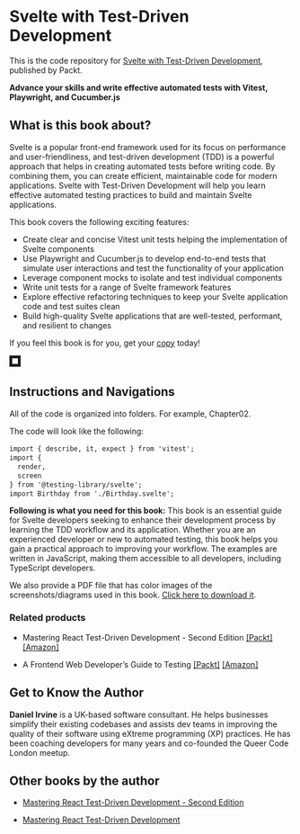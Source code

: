 # Svelte with Test-Driven Development

<a href="https://www.packtpub.com/product/svelte-with-test-driven-development/9781837638338?utm_source=github&utm_medium=repository&utm_campaign="><img src="https://content.packt.com/B19611/cover_image_small.jpg" alt="" height="256px" align="right"></a>

This is the code repository for [Svelte with Test-Driven Development](https://www.packtpub.com/product/svelte-with-test-driven-development/9781837638338?utm_source=github&utm_medium=repository&utm_campaign=), published by Packt.

**Advance your skills and write effective automated tests with Vitest, Playwright, and Cucumber.js**

## What is this book about?
Svelte is a popular front-end framework used for its focus on performance and user-friendliness, and test-driven development (TDD) is a powerful approach that helps in creating automated tests before writing code. By combining them, you can create efficient, maintainable code for modern applications. Svelte with Test-Driven Development will help you learn effective automated testing practices to build and maintain Svelte applications.

This book covers the following exciting features:
* Create clear and concise Vitest unit tests helping the implementation of Svelte components
* Use Playwright and Cucumber.js to develop end-to-end tests that simulate user interactions and test the functionality of your application
* Leverage component mocks to isolate and test individual components
* Write unit tests for a range of Svelte framework features
* Explore effective refactoring techniques to keep your Svelte application code and test suites clean
* Build high-quality Svelte applications that are well-tested, performant, and resilient to changes

If you feel this book is for you, get your [copy](https://www.amazon.com/dp/B0BZ8BGXZ9) today!

<a href="https://www.packtpub.com/?utm_source=github&utm_medium=banner&utm_campaign=GitHubBanner"><img src="https://raw.githubusercontent.com/PacktPublishing/GitHub/master/GitHub.png" 
alt="https://www.packtpub.com/" border="5" /></a>

## Instructions and Navigations
All of the code is organized into folders. For example, Chapter02.

The code will look like the following:
```
import { describe, it, expect } from 'vitest';
import {
  render,
  screen
} from '@testing-library/svelte';
import Birthday from './Birthday.svelte';
```

**Following is what you need for this book:**
This book is an essential guide for Svelte developers seeking to enhance their development process by learning the TDD workflow and its application. Whether you are an experienced developer or new to automated testing, this book helps you gain a practical approach to improving your workflow. The examples are written in JavaScript, making them accessible to all developers, including TypeScript developers.

We also provide a PDF file that has color images of the screenshots/diagrams used in this book. [Click here to download it](https://packt.link/GD8Lg).

### Related products
* Mastering React Test-Driven Development - Second Edition [[Packt]](https://www.packtpub.com/product/mastering-react-test-driven-development-second-edition/9781803247120?utm_source=github&utm_medium=repository&utm_campaign=9781803247120) [[Amazon]](https://www.amazon.com/dp/1803247126)

* A Frontend Web Developer’s Guide to Testing  [[Packt]](https://www.packtpub.com/product/a-frontend-web-developers-guide-to-testing/9781803238319?utm_source=github&utm_medium=repository&utm_campaign=9781803238319) [[Amazon]](https://www.amazon.com/dp/1803238313)

## Get to Know the Author
**Daniel Irvine** is a UK-based software consultant. He helps businesses simplify their existing codebases and assists dev teams in improving the quality of their software using eXtreme programming (XP) practices. He has been coaching developers for many years and co-founded the Queer Code London meetup.

## Other books by the author
* [Mastering React Test-Driven Development - Second Edition](https://www.packtpub.com/product/mastering-react-test-driven-development-second-edition/9781803247120?utm_source=github&utm_medium=repository&utm_campaign=9781803247120)

* [Mastering React Test-Driven Development](https://www.packtpub.com/product/mastering-react-test-driven-development/9781789133417?utm_source=github&utm_medium=repository&utm_campaign=9781789133417)
